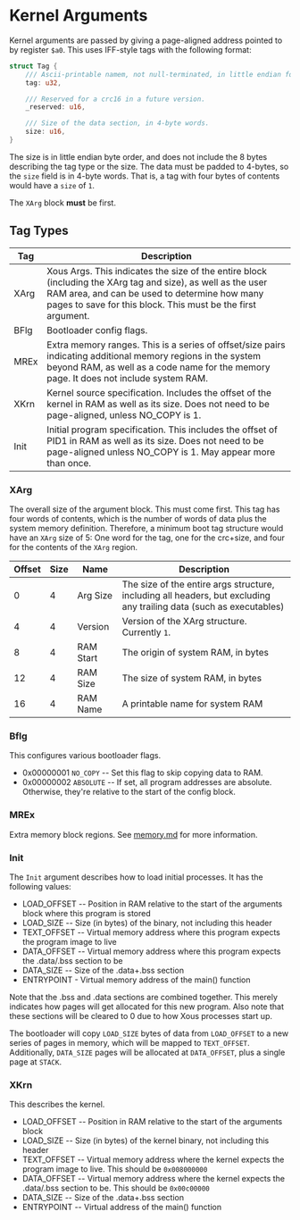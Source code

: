 # Kernel Arguments

Kernel arguments are passed by giving a page-aligned address pointed to by
register `$a0`.  This uses IFF-style tags with the following format:

```rust
struct Tag {
    /// Ascii-printable namem, not null-terminated, in little endian format.
    tag: u32,

    /// Reserved for a crc16 in a future version.
    _reserved: u16,

    /// Size of the data section, in 4-byte words.
    size: u16,
}
```

The size is in little endian byte order, and does not include the 8 bytes describing the tag type or the size.  The data must be padded to 4-bytes,
so the `size` field is in 4-byte words.  That is, a tag with four bytes of
contents would have a `size` of `1`.

The `XArg` block **must** be first.

## Tag Types

| Tag | Description
| ---- | ------------
| XArg | Xous Args.  This indicates the size of the entire block (including the XArg tag and size), as well as the user RAM area, and can be used to determine how many pages to save for this block.  This must be the first argument.
| BFlg | Bootloader config flags.
| MREx | Extra memory ranges.  This is a series of offset/size pairs indicating additional memory regions in the system beyond RAM, as well as a code name for the memory page.  It does not include system RAM.
| XKrn | Kernel source specification.  Includes the offset of the kernel in RAM as well as its size.  Does not need to be page-aligned, unless NO_COPY is 1.
| Init | Initial program specification.  This includes the offset of PID1 in RAM as well as its size.  Does not need to be page-aligned unless NO_COPY is 1.  May appear more than once.

### XArg

The overall size of the argument block.  This must come first.  This tag
has four words of contents, which is the number of words of data plus the
system memory definition.  Therefore,
a minimum boot tag structure would have an `XArg` size of 5: One word for the
tag, one for the crc+size, and four for the contents of the `XArg` region.

| Offset | Size | Name | Description
| ------ | ---- | ---- | -----------
|    0   |   4  | Arg Size | The size of the entire args structure, including all headers, but excluding any trailing data (such as executables)
|    4   |   4  | Version   | Version of the XArg structure.  Currently `1`.
|    8   |   4  | RAM Start | The origin of system RAM, in bytes
|    12   |   4  | RAM Size  | The size of system RAM, in bytes
|    16   |   4  | RAM Name  | A printable name for system RAM

### Bflg

This configures various bootloader flags.

* 0x00000001 `NO_COPY` -- Set this flag to skip copying data to RAM.
* 0x00000002 `ABSOLUTE` -- If set, all program addresses are absolute.  Otherwise, they're relative to the start of the config block.

### MREx

Extra memory block regions.  See [memory.md](memory.md) for more information.

### Init

The `Init` argument describes how to load initial processes.  It has the following values:

* LOAD_OFFSET -- Position in RAM relative to the start of the arguments block where this program is stored
* LOAD_SIZE -- Size (in bytes) of the binary, not including this header
* TEXT_OFFSET -- Virtual memory address where this program expects the program image to live
* DATA_OFFSET -- Virtual memory address where this program expects the .data/.bss section to be
* DATA_SIZE -- Size of the .data+.bss section
* ENTRYPOINT - Virtual memory address of the main() function

Note that the .bss and .data sections are combined together.  This merely indicates how pages will get allocated for this new program.  Also note that these sections will be cleared to 0 due to how Xous processes start up.

The bootloader will copy `LOAD_SIZE` bytes of data from `LOAD_OFFSET` to a new series of pages in memory, which will be mapped to `TEXT_OFFSET`.  Additionally, `DATA_SIZE` pages will be allocated at `DATA_OFFSET`, plus a single page at `STACK`.

### XKrn

This describes the kernel.

* LOAD_OFFSET -- Position in RAM relative to the start of the arguments block
* LOAD_SIZE -- Size (in bytes) of the kernel binary, not including this header
* TEXT_OFFSET -- Virtual memory address where the kernel expects the program image to live.  This should be `0x008000000`
* DATA_OFFSET -- Virtual memory address where the kernel expects the .data/.bss section to be.  This should be `0x00c00000`
* DATA_SIZE -- Size of the .data+.bss section
* ENTRYPOINT -- Virtual address of the main() function
